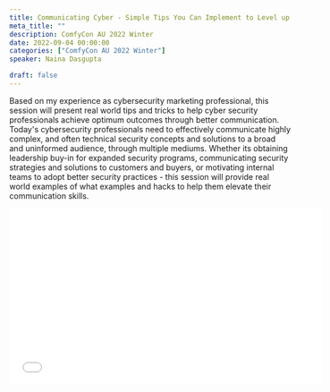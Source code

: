 ```yaml
---
title: Communicating Cyber - Simple Tips You Can Implement to Level up your Influence
meta_title: ""
description: ComfyCon AU 2022 Winter
date: 2022-09-04 00:00:00
categories: ["ComfyCon AU 2022 Winter"]
speaker: Naina Dasgupta

draft: false
---
```

Based on my experience as cybersecurity marketing professional, this session will present real world tips and tricks to help cyber security professionals achieve optimum outcomes through better communication. Today's cybersecurity professionals need to effectively communicate highly complex, and often technical security concepts and solutions to a broad and uninformed audience, through multiple mediums.
Whether its obtaining leadership buy-in for expanded security programs, communicating security strategies and solutions to customers and buyers, or motivating internal teams to adopt better security practices - this session will provide real world examples of what examples and hacks to help them elevate their communication skills.

<iframe width="560" height="315" src="None" title="YouTube video player" frameborder="0" allow="accelerometer; autoplay; clipboard-write; encrypted-media; gyroscope; picture-in-picture; web-share" allowfullscreen></iframe>